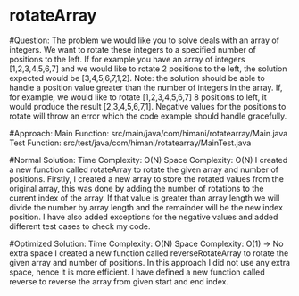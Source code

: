# rotateArray

#Question:
The problem we would like you to solve deals with an array of integers. We want to rotate these integers to a specified 
number of positions to the left. If for example you have an array of integers [1,2,3,4,5,6,7] and we would like to rotate 
2 positions to the left, the solution expected would be [3,4,5,6,7,1,2]. Note: the solution should be able to handle a 
position value greater than the number of integers in the array. If, for example, we would like to rotate [1,2,3,4,5,6,7] 
8 positions to left, it would produce the result [2,3,4,5,6,7,1]. Negative values for the positions to rotate will throw 
an error which the code example should handle gracefully.

#Approach:
Main Function: src/main/java/com/himani/rotatearray/Main.java
Test Function: src/test/java/com/himani/rotatearray/MainTest.java

#Normal Solution:
Time Complexity: O(N)
Space Complexity: O(N)
I created a new function called rotateArray to rotate the given array and number of positions. Firstly, I created a new
array to store the rotated values from the original array, this was done by adding the number of rotations to the current 
index of the array. If that value is greater than array length we will divide the number by array length and the remainder 
will be the new index position. I have also added exceptions for the negative values and added different test cases to 
check my code.

#Optimized Solution:
Time Complexity: O(N)
Space Complexity: O(1) -> No extra space
I created a new function called reverseRotateArray to rotate the given array and number of positions. In this approach I 
did not use any extra space, hence it is more efficient. I have defined a new function called reverse to reverse the array 
from given start and end index.
